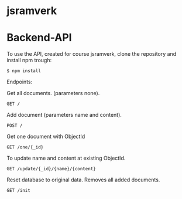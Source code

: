 # jsramverk

# Backend-API
To use the API, created for course jsramverk, clone the repository and install npm trough:

```
$ npm install
```

Endpoints:

Get all documents. (parameters none).
```
GET /
```

Add document (parameters name and content).
```
POST /
```

Get one document with ObjectId
```
GET /one/{_id}
```

To update name and content at existing ObjectId.
```
GET /update/{_id}/{name}/{content}
```

Reset database to original data. Removes all added documents.
```
GET /init
```
